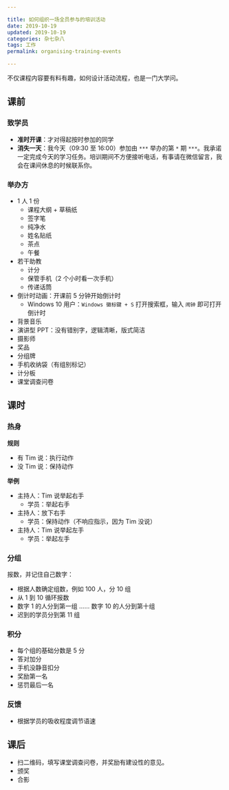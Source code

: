```yaml
---

title: 如何组织一场全员参与的培训活动  
date: 2019-10-19   
updated: 2019-10-19  
categories: 杂七杂八  
tags: 工作  
permalink: organising-training-events    

---
```


不仅课程内容要有料有趣，如何设计活动流程，也是一门大学问。


<!-- more -->


## 课前

### 致学员

- **准时开课**：才对得起按时参加的同学
- **消失一天**：我今天（09:30 至 16:00）参加由 `***` 举办的第 `*` 期 `***`。我承诺一定完成今天的学习任务。培训期间不方便接听电话，有事请在微信留言，我会在课间休息的时候联系你。


### 举办方

- 1 人 1 份
    - 课程大纲 + 草稿纸
    - 签字笔
    - 纯净水
    - 姓名贴纸
    - 茶点
    - 午餐
- 若干助教
    - 计分
    - 保管手机（2 个小时看一次手机）
    - 传递话筒
- 倒计时动画：开课前 5 分钟开始倒计时
    - Windows 10 用户：`Windows 徽标键 + S` 打开搜索框，输入 `闹钟` 即可打开倒计时
- 背景音乐
- 演讲型 PPT：没有错别字，逻辑清晰，版式简洁
- 摄影师
- 奖品
- 分组牌
- 手机收纳袋（有组别标记）
- 计分板
- 课堂调查问卷


## 课时

### 热身

**规则**
- 有 Tim 说：执行动作
- 没 Tim 说：保持动作


**举例**
- 主持人：Tim 说举起右手
    - 学员：举起右手
- 主持人：放下右手
    - 学员：保持动作（不响应指示，因为 Tim 没说）
- 主持人：Tim 说举起左手
    - 学员：举起左手


### 分组

报数，并记住自己数字：

- 根据人数确定组数，例如 100 人，分 10 组
- 从 1 到 10 循环报数
- 数字 1 的人分到第一组 …… 数字 10 的人分到第十组
- 迟到的学员分到第 11 组


### 积分

- 每个组的基础分数是 5 分
- 答对加分
- 手机没静音扣分
- 奖励第一名
- 惩罚最后一名


### 反馈

- 根据学员的吸收程度调节语速


## 课后

- 扫二维码，填写课堂调查问卷，并奖励有建设性的意见。
- 颁奖
- 合影
